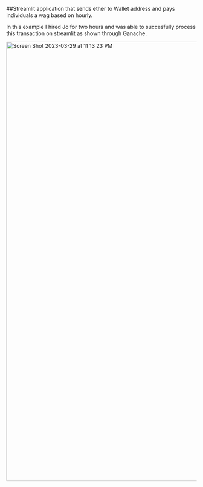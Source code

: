 
##Streamlit application that sends ether to Wallet address and pays individuals a wag based on hourly.

In this example I hired Jo for two hours and was able to succesfully process this transaction on streamlit as shown through Ganache.


<img width="1160" alt="Screen Shot 2023-03-29 at 11 13 23 PM" src="https://user-images.githubusercontent.com/112914705/228719402-409dd94a-4eb5-4252-8bcf-b7ce89c89e57.png">

